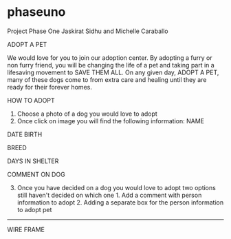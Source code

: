 # phaseuno
Project Phase One Jaskirat Sidhu and Michelle Caraballo 

ADOPT A PET 

We would love for you to join our adoption center. 
By adopting a furry or non furry friend, you will be changing the life of a pet and taking part in a lifesaving movement to SAVE THEM ALL.
On any given day, ADOPT A PET, many of these dogs come to from extra care and healing until they are ready for their forever homes.

HOW TO ADOPT  
1. Choose a photo of a dog you would love to adopt
2. Once click on image you will find the following information: 
NAME

DATE BIRTH

BREED

DAYS IN SHELTER

COMMENT ON DOG 

3. Once you have decided on a dog you would love to adopt 
two options still haven't decided on which one
        1. Add a comment with person information to adopt 
        2. Adding a separate box for the person information to adopt pet 
___________________________________________________________________________

WIRE FRAME 

